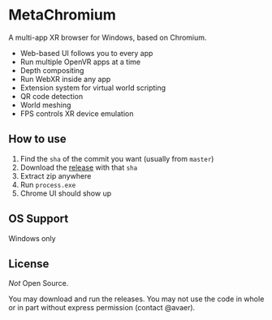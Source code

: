 # MetaChromium

A multi-app XR browser for Windows, based on Chromium.

- Web-based UI follows you to every app
- Run multiple OpenVR apps at a time
- Depth compositing
- Run WebXR inside any app
- Extension system for virtual world scripting
- QR code detection
- World meshing
- FPS controls XR device emulation

## How to use

1. Find the `sha` of the commit you want (usually from `master`)
1. Download the [release](https://github.com/exokitxr/overlay/releases) with that `sha`
1. Extract zip anywhere
1. Run `process.exe`
1. Chrome UI should show up

## OS Support

Windows only

## License

*Not* Open Source.

You may download and run the releases. You may not use the code in whole or in part without express permission (contact @avaer).
